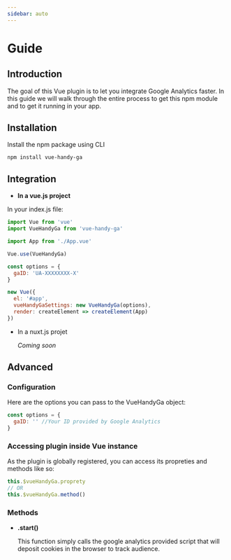 ```yaml
---
sidebar: auto
---
```


# Guide

## Introduction

The goal of this Vue plugin is to let you integrate Google Analytics faster.
In this guide we will walk through the entire process to get this npm module and to get it running in your app.

## Installation

Install the npm package using CLI

```
npm install vue-handy-ga
```

## Integration

- **In a vue.js project**

In your index.js file:

```js
import Vue from 'vue'
import VueHandyGa from 'vue-handy-ga'

import App from './App.vue'

Vue.use(VueHandyGa)

const options = {
  gaID: 'UA-XXXXXXXX-X'
}

new Vue({
  el: '#app',
  vueHandyGaSettings: new VueHandyGa(options),
  render: createElement => createElement(App)
})
```

- In a nuxt.js projet

  _Coming soon_

## Advanced

### Configuration

Here are the options you can pass to the VueHandyGa object:

```js
const options = {
  gaID: '' //Your ID provided by Google Analytics
}
```

### Accessing plugin inside Vue instance

As the plugin is globally registered, you can access its propreties and methods like so:

```js
this.$vueHandyGa.proprety
// OR
this.$vueHandyGa.method()
```

### Methods

- **.start()**

  This function simply calls the google analytics provided script that will deposit cookies in the browser to track audience.
